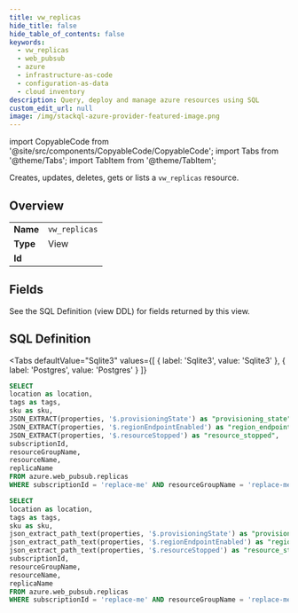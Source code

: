 ```yaml
--- 
title: vw_replicas
hide_title: false
hide_table_of_contents: false
keywords:
  - vw_replicas
  - web_pubsub
  - azure
  - infrastructure-as-code
  - configuration-as-data
  - cloud inventory
description: Query, deploy and manage azure resources using SQL
custom_edit_url: null
image: /img/stackql-azure-provider-featured-image.png
---
```


import CopyableCode from '@site/src/components/CopyableCode/CopyableCode';
import Tabs from '@theme/Tabs';
import TabItem from '@theme/TabItem';

Creates, updates, deletes, gets or lists a <code>vw_replicas</code> resource.

## Overview
<table><tbody>
<tr><td><b>Name</b></td><td><code>vw_replicas</code></td></tr>
<tr><td><b>Type</b></td><td>View</td></tr>
<tr><td><b>Id</b></td><td><CopyableCode code="azure.web_pubsub.vw_replicas" /></td></tr>
</tbody></table>

## Fields

See the SQL Definition (view DDL) for fields returned by this view.

## SQL Definition

<Tabs
defaultValue="Sqlite3"
values={[
{ label: 'Sqlite3', value: 'Sqlite3' },
{ label: 'Postgres', value: 'Postgres' }
]}
>
<TabItem value="Sqlite3">

```sql
SELECT
location as location,
tags as tags,
sku as sku,
JSON_EXTRACT(properties, '$.provisioningState') as "provisioning_state",
JSON_EXTRACT(properties, '$.regionEndpointEnabled') as "region_endpoint_enabled",
JSON_EXTRACT(properties, '$.resourceStopped') as "resource_stopped",
subscriptionId,
resourceGroupName,
resourceName,
replicaName
FROM azure.web_pubsub.replicas
WHERE subscriptionId = 'replace-me' AND resourceGroupName = 'replace-me' AND resourceName = 'replace-me';
```

</TabItem>
<TabItem value="Postgres">

```sql
SELECT
location as location,
tags as tags,
sku as sku,
json_extract_path_text(properties, '$.provisioningState') as "provisioning_state",
json_extract_path_text(properties, '$.regionEndpointEnabled') as "region_endpoint_enabled",
json_extract_path_text(properties, '$.resourceStopped') as "resource_stopped",
subscriptionId,
resourceGroupName,
resourceName,
replicaName
FROM azure.web_pubsub.replicas
WHERE subscriptionId = 'replace-me' AND resourceGroupName = 'replace-me' AND resourceName = 'replace-me';
```

</TabItem>
</Tabs>
